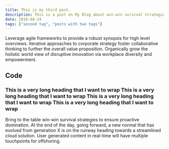 ```yaml
---
title: This is my third post.
description: This is a post on My Blog about win-win survival strategies.
date: 2018-08-24
tags: ["second tag", "posts with two tags"]
---
```

Leverage agile frameworks to provide a robust synopsis for high level overviews. Iterative approaches to corporate strategy foster collaborative thinking to further the overall value proposition. Organically grow the holistic world view of disruptive innovation via workplace diversity and empowerment.

## Code

### This is a very long heading that I want to wrap This is a very long heading that I want to wrap This is a very long heading that I want to wrap This is a very long heading that I want to wrap

Bring to the table win-win survival strategies to ensure proactive domination. At the end of the day, going forward, a new normal that has evolved from generation X is on the runway heading towards a streamlined cloud solution. User generated content in real-time will have multiple touchpoints for offshoring.
